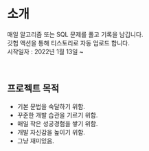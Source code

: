 # 소개
매일 알고리즘 또는 SQL 문제를 풀고 기록을 남깁니다. <br>
깃헙 액션을 통해 티스토리로 자동 업로드 합니다. <br>
시작일자 : 2022년 1월 13일 ~ <br>

<br>

## 프로젝트 목적
- 기본 문법을 숙달하기 위함.
- 꾸준한 개발 습관을 기르기 위함.
- 매일 작은 성공경험을 쌓기 위함.
- 개발 자신감을 높이기 위함.
- 그냥 재미있음.